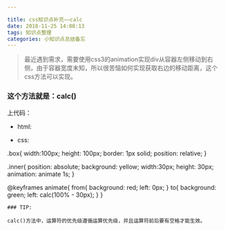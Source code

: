 ```yaml
---

title: css知识点补充——calc
date: 2018-11-25 14:08:13
tags: 知识点整理
categories: 小知识点总结备忘
---
```


> 最近遇到需求，需要使用css3的animation实现div从容器左侧移动到右侧，由于容器宽度未知，所以很苦恼如何实现获取右边的移动距离，这个css方法可以实现。

### 这个方法就是：calc()

上代码：

- html:
<body>
<div class="box">
  <div class="inner"></div>
</div>
</body>

- css:

.box{
  width:100px;
  height: 100px;
  border: 1px solid;
  position: relative;
}

.inner{
    position: absolute;
    background: yellow;
    width:30px;
    height: 30px;
    animation: animate 1s;
}

<!-- more -->

@keyframes animate{
  from{
    background: red;
    left: 0px;
  }
  to{
    background: green;
    left: calc(100% - 30px);
  }
}
```
### TIP:

calc()方法中，运算符的优先级遵循运算优先级，并且运算符前后要有空格才能生效。
